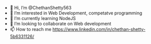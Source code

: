- 👋 Hi, I’m @ChethanShetty563
- 👀 I’m interested in Web Development, competatve programming
- 🌱 I’m currently learning NodeJS
- 💞️ I’m looking to collaborate on Web development
- 📫 How to reach me https://www.linkedin.com/in/chethan-shetty-5b6331126/

<!---
ChethanShetty563/ChethanShetty563 is a ✨ special ✨ repository because its `README.md` (this file) appears on your GitHub profile.
You can click the Preview link to take a look at your changes.
--->
